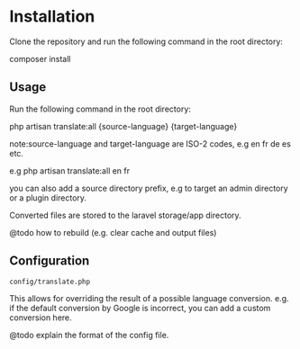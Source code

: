 # Installation

Clone the repository and run the following command in the root directory:

composer install


## Usage

Run the following command in the root directory:

php artisan translate:all {source-language} {target-language}

note:source-language and target-language are ISO-2 codes, e.g en fr de es etc.

e.g php artisan translate:all en fr

you can also add a source directory prefix, e.g to target an admin directory or a plugin directory.

Converted files are stored to the laravel storage/app directory.

@todo how to rebuild (e.g. clear cache and output files)

## Configuration

`config/translate.php`

This allows for overriding the result of a possible language conversion. 
e.g. if the default conversion by Google is incorrect, you can add a custom conversion here.

@todo explain the format of the config file.
